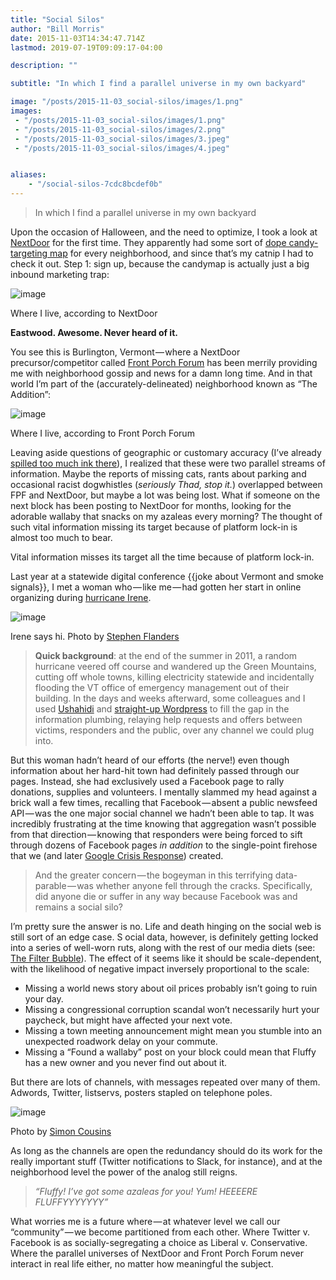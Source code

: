 ```yaml
---
title: "Social Silos"
author: "Bill Morris"
date: 2015-11-03T14:34:47.714Z
lastmod: 2019-07-19T09:09:17-04:00

description: ""

subtitle: "In which I find a parallel universe in my own backyard"

image: "/posts/2015-11-03_social-silos/images/1.png" 
images:
 - "/posts/2015-11-03_social-silos/images/1.png" 
 - "/posts/2015-11-03_social-silos/images/2.png" 
 - "/posts/2015-11-03_social-silos/images/3.jpeg" 
 - "/posts/2015-11-03_social-silos/images/4.jpeg" 


aliases:
    - "/social-silos-7cdc8bcdef0b"
---
```


> In which I find a parallel universe in my own backyard

Upon the occasion of Halloween, and the need to optimize, I took a look at [NextDoor](https://nextdoor.com/) for the first time. They apparently had some sort of [dope candy-targeting map](https://blog.nextdoor.com/2015/10/14/find-the-treats-on-your-neighborhoods-streets-with-the-treat-map/) for every neighborhood, and since that’s my catnip I had to check it out. Step 1: sign up, because the candymap is actually just a big inbound marketing trap:




![image](/posts/2015-11-03_social-silos/images/1.png)

Where I live, according to NextDoor



**Eastwood. Awesome. Never heard of it.**

You see this is Burlington, Vermont — where a NextDoor precursor/competitor called [Front Porch Forum](http://frontporchforum.com/) has been merrily providing me with neighborhood gossip and news for a damn long time. And in that world I’m part of the (accurately-delineated) neighborhood known as “The Addition”:




![image](/posts/2015-11-03_social-silos/images/2.png)

Where I live, according to Front Porch Forum



Leaving aside questions of geographic or customary accuracy (I’ve already [spilled too much ink there](http://geosprocket.blogspot.com/2012/10/results-of-burlington-neighborhoods.html)), I realized that these were two parallel streams of information. Maybe the reports of missing cats, rants about parking and occasional racist dogwhistles (_seriously Thad, stop it._) overlapped between FPF and NextDoor, but maybe a lot was being lost. What if someone on the next block has been posting to NextDoor for months, looking for the adorable wallaby that snacks on my azaleas every morning? The thought of such vital information missing its target because of platform lock-in is almost too much to bear.

Vital information misses its target all the time because of platform lock-in.

Last year at a statewide digital conference {{joke about Vermont and smoke signals}}, I met a woman who — like me — had gotten her start in online organizing during [hurricane Irene](http://usatoday30.usatoday.com/weather/storms/story/2011-08-29/Irene-leaves-waterlogged-mess-in-Vermont/50175534/1).




![image](/posts/2015-11-03_social-silos/images/3.jpeg)

Irene says hi. Photo by [Stephen Flanders](https://commons.wikimedia.org/wiki/File:Tropical_Storm_Irene_Flood-Buildings_at_Quechee_Vermont_2011-08-28.jpg)

> **Quick background**: at the end of the summer in 2011, a random hurricane veered off course and wandered up the Green Mountains, cutting off whole towns, killing electricity statewide and incidentally flooding the VT office of emergency management out of their building. In the days and weeks afterward, some colleagues and I used [Ushahidi](https://www.ushahidi.com/) and [straight-up Wordpress](https://vtresponse.wordpress.com/) to fill the gap in the information plumbing, relaying help requests and offers between victims, responders and the public, over any channel we could plug into.

But this woman hadn’t heard of our efforts (the nerve!) even though information about her hard-hit town had definitely passed through our pages. Instead, she had exclusively used a Facebook page to rally donations, supplies and volunteers. I mentally slammed my head against a brick wall a few times, recalling that Facebook — absent a public newsfeed API — was the one major social channel we hadn’t been able to tap. It was incredibly frustrating at the time knowing that aggregation wasn’t possible from that direction — knowing that responders were being forced to sift through dozens of Facebook pages _in addition_ to the single-point firehose that we (and later [Google Crisis Response](https://www.google.org/crisisresponse/)) created.
> And the greater concern — the bogeyman in this terrifying data-parable — was whether anyone fell through the cracks. Specifically, did anyone die or suffer in any way because Facebook was and remains a social silo?

I’m pretty sure the answer is no. Life and death hinging on the social web is still sort of an edge case.
S
ocial data, however, is definitely getting locked into a series of well-worn ruts, along with the rest of our media diets (see: [The Filter Bubble](http://www.sciencemag.org/content/348/6239/1130)). The effect of it seems like it should be scale-dependent, with the likelihood of negative impact inversely proportional to the scale:

*   Missing a world news story about oil prices probably isn’t going to ruin your day.
*   Missing a congressional corruption scandal won’t necessarily hurt your paycheck, but might have affected your next vote.
*   Missing a town meeting announcement might mean you stumble into an unexpected roadwork delay on your commute.
*   Missing a “Found a wallaby” post on your block could mean that Fluffy has a new owner and you never find out about it.

But there are lots of channels, with messages repeated over many of them. Adwords, Twitter, listservs, posters stapled on telephone poles.




![image](/posts/2015-11-03_social-silos/images/4.jpeg)

Photo by [Simon Cousins](https://www.flickr.com/photos/simon_cousins/4869880958)



As long as the channels are open the redundancy should do its work for the really important stuff (Twitter notifications to Slack, for instance), and at the neighborhood level the power of the analog still reigns.
> _“Fluffy! I’ve got some azaleas for you! Yum! HEEEERE FLUFFYYYYYYY”_

What worries me is a future where — at whatever level we call our “community” — we become partitioned from each other. Where Twitter v. Facebook is as socially-segregating a choice as Liberal v. Conservative. Where the parallel universes of NextDoor and Front Porch Forum never interact in real life either, no matter how meaningful the subject.
